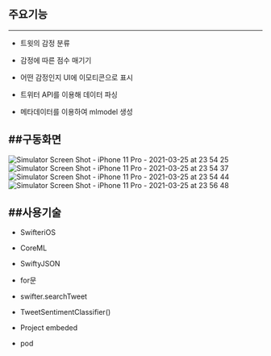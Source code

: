 ## 주요기능
--------
* 트윗의 감정 분류

* 감정에 따른 점수 매기기

* 어떤 감정인지 UI에 이모티콘으로 표시

* 트위터 API를 이용해 데이터 파싱

* 메타데이터를 이용하여 mlmodel 생성

##구동화면
--------
![Simulator Screen Shot - iPhone 11 Pro - 2021-03-25 at 23 54 25](https://user-images.githubusercontent.com/76856001/112494743-a5d25c80-8dc6-11eb-9f35-93f9e663984f.png)
![Simulator Screen Shot - iPhone 11 Pro - 2021-03-25 at 23 54 37](https://user-images.githubusercontent.com/76856001/112494748-a79c2000-8dc6-11eb-9de1-ed4eac076463.png)
![Simulator Screen Shot - iPhone 11 Pro - 2021-03-25 at 23 54 44](https://user-images.githubusercontent.com/76856001/112494752-a834b680-8dc6-11eb-9f0d-6b3b185eee3b.png)
![Simulator Screen Shot - iPhone 11 Pro - 2021-03-25 at 23 56 48](https://user-images.githubusercontent.com/76856001/112494754-a8cd4d00-8dc6-11eb-96de-876c9cecc30e.png)


##사용기술
--------

* SwifteriOS

* CoreML

* SwiftyJSON

* for문

* swifter.searchTweet

* TweetSentimentClassifier()

* Project embeded

* pod 
